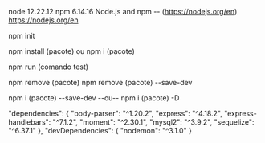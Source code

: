 node 12.22.12
npm 6.14.16
Node.js and npm -- (https://nodejs.org/en)
https://nodejs.org/en

npm init

npm install (pacote) ou npm i (pacote)

npm run (comando test)

npm remove (pacote)
npm remove (pacote) --save-dev

npm i (pacote) --save-dev --ou-- npm i (pacote) -D

"dependencies": {
    "body-parser": "^1.20.2",
    "express": "^4.18.2",
    "express-handlebars": "^7.1.2",
    "moment": "^2.30.1",
    "mysql2": "^3.9.2",
    "sequelize": "^6.37.1"
  },
  "devDependencies": {
    "nodemon": "^3.1.0"
  }


